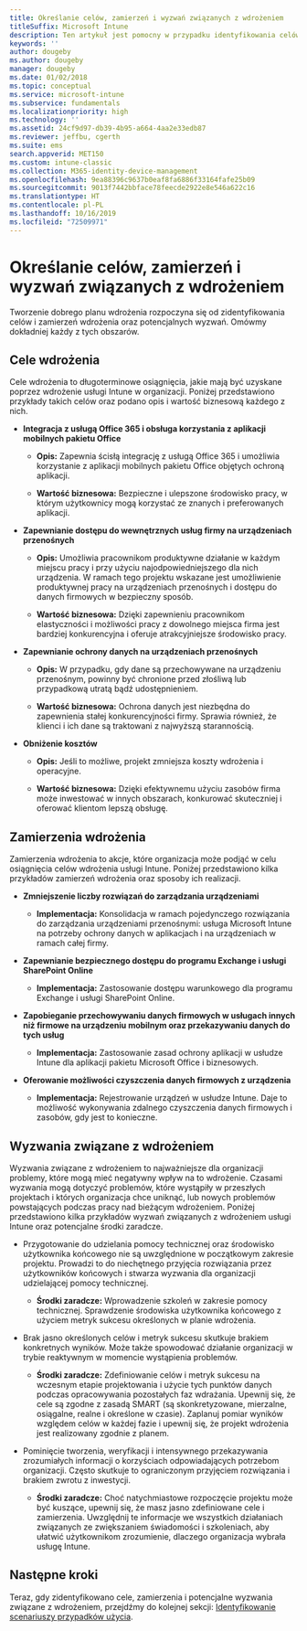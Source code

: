 ```yaml
---
title: Określanie celów, zamierzeń i wyzwań związanych z wdrożeniem
titleSuffix: Microsoft Intune
description: Ten artykuł jest pomocny w przypadku identyfikowania celów, zamierzeń i wyzwań związanych z implementacją usługi Microsoft Intune tylko w chmurze.
keywords: ''
author: dougeby
ms.author: dougeby
manager: dougeby
ms.date: 01/02/2018
ms.topic: conceptual
ms.service: microsoft-intune
ms.subservice: fundamentals
ms.localizationpriority: high
ms.technology: ''
ms.assetid: 24cf9d97-db39-4b95-a664-4aa2e33edb87
ms.reviewer: jeffbu, cgerth
ms.suite: ems
search.appverid: MET150
ms.custom: intune-classic
ms.collection: M365-identity-device-management
ms.openlocfilehash: 9ea88396c9637b0eaf8fa6886f33164fafe25b09
ms.sourcegitcommit: 9013f7442bbface78feecde2922e8e546a622c16
ms.translationtype: HT
ms.contentlocale: pl-PL
ms.lasthandoff: 10/16/2019
ms.locfileid: "72509971"
---
```

# <a name="determine-deployment-goals-objectives-and-challenges"></a>Określanie celów, zamierzeń i wyzwań związanych z wdrożeniem

Tworzenie dobrego planu wdrożenia rozpoczyna się od zidentyfikowania celów i zamierzeń wdrożenia oraz potencjalnych wyzwań. Omówmy dokładniej każdy z tych obszarów.

## <a name="deployment-goals"></a>Cele wdrożenia

Cele wdrożenia to długoterminowe osiągnięcia, jakie mają być uzyskane poprzez wdrożenie usługi Intune w organizacji. Poniżej przedstawiono przykłady takich celów oraz podano opis i wartość biznesową każdego z nich.

- **Integracja z usługą Office 365 i obsługa korzystania z aplikacji mobilnych pakietu Office**

  - **Opis:** Zapewnia ścisłą integrację z usługą Office 365 i umożliwia korzystanie z aplikacji mobilnych pakietu Office objętych ochroną aplikacji.

  - **Wartość biznesowa:** Bezpieczne i ulepszone środowisko pracy, w którym użytkownicy mogą korzystać ze znanych i preferowanych aplikacji.

- **Zapewnianie dostępu do wewnętrznych usług firmy na urządzeniach przenośnych**

  - **Opis:** Umożliwia pracownikom produktywne działanie w każdym miejscu pracy i przy użyciu najodpowiedniejszego dla nich urządzenia. W ramach tego projektu wskazane jest umożliwienie produktywnej pracy na urządzeniach przenośnych i dostępu do danych firmowych w bezpieczny sposób.

  - **Wartość biznesowa:** Dzięki zapewnieniu pracownikom elastyczności i możliwości pracy z dowolnego miejsca firma jest bardziej konkurencyjna i oferuje atrakcyjniejsze środowisko pracy.

- **Zapewnianie ochrony danych na urządzeniach przenośnych**

  - **Opis:** W przypadku, gdy dane są przechowywane na urządzeniu przenośnym, powinny być chronione przed złośliwą lub przypadkową utratą bądź udostępnieniem.

  - **Wartość biznesowa:** Ochrona danych jest niezbędna do zapewnienia stałej konkurencyjności firmy. Sprawia również, że klienci i ich dane są traktowani z najwyższą starannością.

- **Obniżenie kosztów**

  - **Opis:** Jeśli to możliwe, projekt zmniejsza koszty wdrożenia i operacyjne.

  - **Wartość biznesowa:** Dzięki efektywnemu użyciu zasobów firma może inwestować w innych obszarach, konkurować skuteczniej i oferować klientom lepszą obsługę.

## <a name="deployment-objectives"></a>Zamierzenia wdrożenia

Zamierzenia wdrożenia to akcje, które organizacja może podjąć w celu osiągnięcia celów wdrożenia usługi Intune. Poniżej przedstawiono kilka przykładów zamierzeń wdrożenia oraz sposoby ich realizacji.

- **Zmniejszenie liczby rozwiązań do zarządzania urządzeniami**

  - **Implementacja:** Konsolidacja w ramach pojedynczego rozwiązania do zarządzania urządzeniami przenośnymi: usługa Microsoft Intune na potrzeby ochrony danych w aplikacjach i na urządzeniach w ramach całej firmy.

- **Zapewnianie bezpiecznego dostępu do programu Exchange i usługi SharePoint Online**

  - **Implementacja:** Zastosowanie dostępu warunkowego dla programu Exchange i usługi SharePoint Online.

- **Zapobieganie przechowywaniu danych firmowych w usługach innych niż firmowe na urządzeniu mobilnym oraz przekazywaniu danych do tych usług**

  - **Implementacja:** Zastosowanie zasad ochrony aplikacji w usłudze Intune dla aplikacji pakietu Microsoft Office i biznesowych.

- **Oferowanie możliwości czyszczenia danych firmowych z urządzenia**

  - **Implementacja:** Rejestrowanie urządzeń w usłudze Intune. Daje to możliwość wykonywania zdalnego czyszczenia danych firmowych i zasobów, gdy jest to konieczne.

## <a name="deployment-challenges"></a>Wyzwania związane z wdrożeniem

Wyzwania związane z wdrożeniem to najważniejsze dla organizacji problemy, które mogą mieć negatywny wpływ na to wdrożenie. Czasami wyzwania mogą dotyczyć problemów, które wystąpiły w przeszłych projektach i których organizacja chce uniknąć, lub nowych problemów powstających podczas pracy nad bieżącym wdrożeniem. Poniżej przedstawiono kilka przykładów wyzwań związanych z wdrożeniem usługi Intune oraz potencjalne środki zaradcze.

- Przygotowanie do udzielania pomocy technicznej oraz środowisko użytkownika końcowego nie są uwzględnione w początkowym zakresie projektu. Prowadzi to do niechętnego przyjęcia rozwiązania przez użytkowników końcowych i stwarza wyzwania dla organizacji udzielającej pomocy technicznej.

  - **Środki zaradcze:** Wprowadzenie szkoleń w zakresie pomocy technicznej. Sprawdzenie środowiska użytkownika końcowego z użyciem metryk sukcesu określonych w planie wdrożenia.

- Brak jasno określonych celów i metryk sukcesu skutkuje brakiem konkretnych wyników. Może także spowodować działanie organizacji w trybie reaktywnym w momencie wystąpienia problemów.

  - **Środki zaradcze:** Zdefiniowanie celów i metryk sukcesu na wczesnym etapie projektowania i użycie tych punktów danych podczas opracowywania pozostałych faz wdrażania. Upewnij się, że cele są zgodne z zasadą SMART (są skonkretyzowane, mierzalne, osiągalne, realne i określone w czasie). Zaplanuj pomiar wyników względem celów w każdej fazie i upewnij się, że projekt wdrożenia jest realizowany zgodnie z planem.

- Pominięcie tworzenia, weryfikacji i intensywnego przekazywania zrozumiałych informacji o korzyściach odpowiadających potrzebom organizacji. Często skutkuje to ograniczonym przyjęciem rozwiązania i brakiem zwrotu z inwestycji.

  - **Środki zaradcze:** Choć natychmiastowe rozpoczęcie projektu może być kuszące, upewnij się, że masz jasno zdefiniowane cele i zamierzenia. Uwzględnij te informacje we wszystkich działaniach związanych ze zwiększaniem świadomości i szkoleniach, aby ułatwić użytkownikom zrozumienie, dlaczego organizacja wybrała usługę Intune.

## <a name="next-steps"></a>Następne kroki

Teraz, gdy zidentyfikowano cele, zamierzenia i potencjalne wyzwania związane z wdrożeniem, przejdźmy do kolejnej sekcji: [Identyfikowanie scenariuszy przypadków użycia](planning-guide-scenarios.md).
